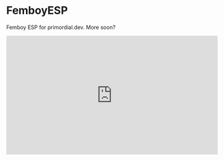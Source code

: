 # FemboyESP
Femboy ESP for primordial.dev. More soon?

<iframe width="560" height="315" src="https://www.youtube.com/embed/TwqtC2RZyss?si=hvo8qhQjUzKiwKRS" title="YouTube video player" frameborder="0" allow="accelerometer; autoplay; clipboard-write; encrypted-media; gyroscope; picture-in-picture; web-share" referrerpolicy="strict-origin-when-cross-origin" allowfullscreen></iframe>
